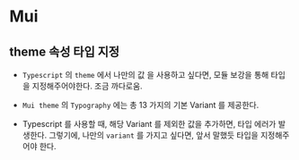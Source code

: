 # Mui

## theme 속성 타입 지정

- `Typescript` 의 `theme` 에서 나만의 값 을 사용하고 싶다면, 모듈 보강을 통해 타입을 지정해주어야한다. 조금 까다로움.

- `Mui theme` 의 `Typography` 에는 총 13 가지의 기본 Variant 를 제공한다.

- Typescript 를 사용할 때, 해당 Variant 를 제외한 값을 추가하면, 타입 에러가 발생한다. 그렇기에, 나만의 `variant` 를 가지고 싶다면, 앞서 말했듯 타입을 지정해주어야 한다.
